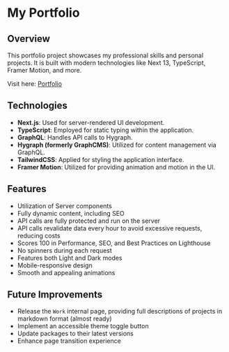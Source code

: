 # My Portfolio

## Overview

This portfolio project showcases my professional skills and personal projects. It is built with modern technologies like Next 13, TypeScript, Framer Motion, and more. 

Visit here: [Portfolio](https://gilalves.vercel.app/)

## Technologies

- **Next.js**: Used for server-rendered UI development.
- **TypeScript**: Employed for static typing within the application.
- **GraphQL**: Handles API calls to Hygraph.
- **Hygraph (formerly GraphCMS)**: Utilized for content management via GraphQL.
- **TailwindCSS**: Applied for styling the application interface.
- **Framer Motion**: Utilized for providing animation and motion in the UI.

## Features

- Utilization of Server components
- Fully dynamic content, including SEO
- API calls are fully protected and run on the server
- API calls revalidate data every hour to avoid excessive requests, reducing costs
- Scores 100 in Performance, SEO, and Best Practices on Lighthouse
- No spinners during each request
- Features both Light and Dark modes
- Mobile-responsive design
- Smooth and appealing animations

## Future Improvements

- Release the `Work` internal page, providing full descriptions of projects in markdown format (almost ready)
- Implement an accessible theme toggle button
- Update packages to their latest versions
- Enhance page transition experience
